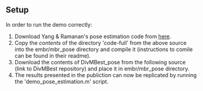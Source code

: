 ## Setup

In order to run the demo correctly:

1. Download Yang & Ramanan's pose estimation code from [here](http://www.ics.uci.edu/~dramanan/software/pose/).
2. Copy the *contents* of the directory 'code-full' from the above source into the embr/mbr_pose directory and compile it (instructions to comile can be found in their readme).
3. Download the contents of DivMBest_pose from the following source (link to DivMBest repository) and place it in embr/mbr_pose directory.
4. The results presented in the publiction can now be replicated by running the 'demo_pose_estimation.m' script.
